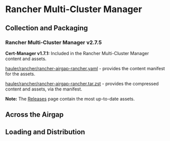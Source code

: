 # Rancher Multi-Cluster Manager

## Collection and Packaging

### Rancher Multi-Cluster Manager v2.7.5

**Cert-Manager v1.7.1:** Included in the Rancher Multi-Cluster Manager content and assets.

[hauler/rancher/rancher-airgap-rancher.yaml](https://rancher-airgap.s3.amazonaws.com/0.8.0/hauler/rancher/rancher-airgap-rancher.yaml) - provides the content manifest for the assets.

[hauler/rancher/rancher-airgap-rancher.tar.zst](https://rancher-airgap.s3.amazonaws.com/0.8.0/hauler/rancher/rancher-airgap-rancher.tar.zst) - provides the compressed content and assets, via the manifest.

**Note:** The [Releases](https://github.com/zackbradys/rancher-airgap/releases) page contain the most up-to-date assets.

## Across the Airgap

## Loading and Distribution